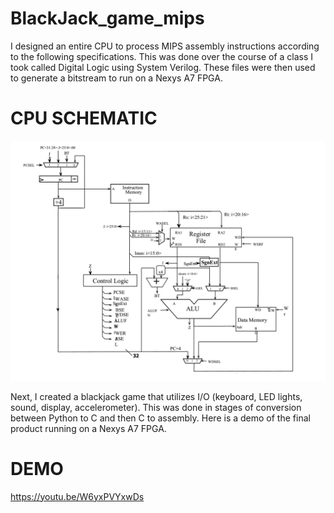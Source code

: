 # BlackJack_game_mips

I designed an entire CPU to process MIPS assembly instructions according to the following specifications. This was done over the course of a class I took called Digital Logic using System Verilog. These files were then used to generate a bitstream to run on a Nexys A7 FPGA.

# CPU SCHEMATIC

![Alt text](MIPS_CPU.png)

Next, I created a blackjack game that utilizes I/O (keyboard, LED lights, sound, display, accelerometer). This was done in stages of conversion between Python to C and then C to assembly. Here is a demo of the final product running on a Nexys A7 FPGA.

# DEMO

https://youtu.be/W6yxPVYxwDs
